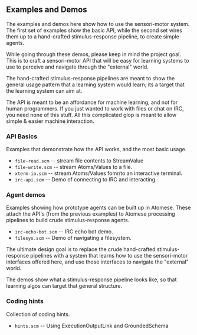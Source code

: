 Examples and Demos
------------------
The examples and demos here show how to use the sensori-motor system.
The first set of examples show the basic API, while the second set wires
them up to a hand-crafted stimulus-response pipeline, to create simple
agents.

While going through these demos, please keep in mind the project goal.
This is to craft a sensori-motor API that will be easy for learning
systems to use to perceive and navigate through the "external" world.

The hand-crafted stimulus-response pipelines are meant to show the
general usage pattern that a learning system would learn; its a target
that the learning system can aim at.

The API is meant to be an affordance for machine learning, and not for
human programmers. If you just wanted to work with files or chat on IRC,
you need none of this stuff. All this complicated glop is meant to allow
simple & easier machine interaction.

### API Basics
Examples that demonstrate how the API works, and the most basic usage.

* `file-read.scm` -- stream file contents to StreamValue
* `file-write.scm` -- stream Atoms/Values to a file.
* `xterm-io.scm` -- stream Atoms/Values fomr/to an interactive terminal.
* `irc-api.scm` -- Demo of connecting to IRC and interacting.

### Agent demos
Examples showing how prototype agents can be built up in Atomese.
These attach the API's (from the previous examples) to Atomese
processing pipelines to build crude stimulus-response agents.

* `irc-echo-bot.scm` -- IRC echo bot demo.
* `filesys.scm` -- Demo of navigating a filesystem.

The ultimate design goal is to replace the crude hand-crafted
stimulus-response pipelines with a system that learns how to use
the sensori-motor interfaces offered here, and use those interfaces
to navigate the "external" world.

The demos show what a stimulus-response pipeline looks like, so
that learning algos can target that general structure.

### Coding hints
Collection of coding hints.

* `hints.scm` -- Using ExecutionOutputLink and GroundedSchema
